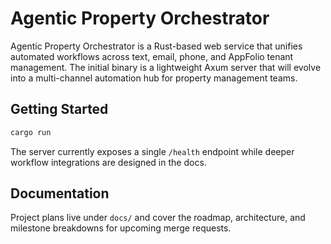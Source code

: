 # Agentic Property Orchestrator

Agentic Property Orchestrator is a Rust-based web service that unifies automated workflows across text, email, phone, and AppFolio tenant management. The initial binary is a lightweight Axum server that will evolve into a multi-channel automation hub for property management teams.

## Getting Started

```bash
cargo run
```

The server currently exposes a single `/health` endpoint while deeper workflow integrations are designed in the docs.

## Documentation

Project plans live under `docs/` and cover the roadmap, architecture, and milestone breakdowns for upcoming merge requests.

